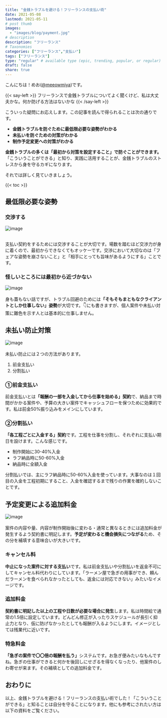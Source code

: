 ```yaml
---
title: "金銭トラブルを避ける！フリーランスの支払い術"
date: 2021-05-08
lastmod: 2021-05-11
# post thumb
images:
  - "images/blog/payment.jpg"
# description
description: "フリーランス"
# Taxonomies
categories: ["フリーランス","支払い"]
tags: ["フリーランス"]
type: "regular" # available type (epic, trending, popular, or regular)
draft: false
share: true
---
```


こんにちは！めお(<u><a href="https://twitter.com/meeowmiya">@meeowmiya</a></u>)です。

{{< say-left >}}
フリーランスで金銭トラブルについてよく聞くけど、私は大丈夫かな。何か防げる方法はないかな
{{< /say-left >}}

こういった疑問にお応えします。この記事を読んで得られることは次の通りです。


* **金銭トラブルを防ぐために最低限必要な姿勢がわかる**
* **未払いを防ぐための対策がわかる**
* **制作予定変更への対策がわかる**

<span class="keiko-red">**金銭トラブルの多くは「最初から対策を設定すること」で防ぐことができます。**</span>「こういうことができる」と知り、実践に活用することが、金銭トラブルのストレスから身を守るカギになります。

それでは詳しく見ていきましょう。

{{< toc >}}

## 最低限必要な姿勢

### 交渉する
![image](../../images/undraw/undraw_business_deal.svg)<br><br>

支払い契約をするためには交渉することが大切です。場数を踏むほど交渉力が身に着くので、最初からできなくてもオッケーです。交渉において大切なのは「フェアな姿勢を崩さないこと」と「相手にとっても旨味があるようにする」ことです。

### 怪しいところには最初から近づかない
![image](../../images/undraw/undraw_adventure_map.svg)<br><br>
身も蓋もない話ですが、トラブル回避のためには<span class="keiko-red">**「そもそもまともなクライアントとしか仕事しない」姿勢**</span>が大切です。👇にも書きますが、個人案件や未払い対策に難色を示す人とは基本的に仕事しません。


## 未払い防止対策
![image](../../images/undraw/undraw_agreement.svg)<br><br>
未払い防止には２つの方法があります。

1. 前金支払い
2. 分割払い

### ①前金支払い

前金支払いとは<span class="keiko-red">**「報酬の一部を入金してから仕事を始める」契約**</span>で、納品まで時間がかかる案件や、予算の大きい案件でキャッシュフローを保つために効果的です。私は前金50%振り込みをメインにしています。

### ②分割払い

<span class="keiko-red">**「各工程ごとに入金する」契約**</span>です。工程を仕事を分割し、それぞれに支払い期日を設けます。こんな感じです。

* 制作開始に30-40%入金
* ラフ納品時に50-60%入金
* 納品時に全額入金

分割払いでは、主にラフ納品時に50-60%入金を使っています。大事なのは１回目の入金を工程初期にすること、入金を確認するまで残りの作業を確約しないことです。

## 予定変更による追加料金
![image](../../images/undraw/undraw_savings.svg)<br><br>
案件の内容や量、内容が制作開始後に変わる・通常と異なるときには追加料金が発生するよう契約書に明記します。<span class="keiko-red">**予定が変わると機会損失につながる**</span>ため、その分を補填する意味合いが大きいです。

### キャンセル料
<span class="keiko-red">**中止になった案件に対する支払い**</span>です。私は前金支払いや分割払いを返金不可にしてキャンセル料代わりにしています。「ラーメン屋で急ぎの用事ができ、頼んだラーメンを食べられなかったとしても、返金には対応できない」みたいなイメージです。

### 追加料金
<span class="keiko-red">**契約書に明記した以上の工程や日数が必要な場合に発生**</span>します。私は時間給で通常の1.5倍に設定しています。どんどん修正が入ったりスケジュールが長引く抑止力となり、仮に防げなかったとしても報酬が入るようにします。イメージとしては残業代に近いです。

### 特急料金 
<span class="keiko-red">**「急ぎの案件で〇〇倍の報酬を払う」**</span>システムです。お急ぎ便みたいなもんですね。急ぎの仕事ができると何かを後回しにせざるを得なくなったり、他案件のしわ寄せが来ます。その補填としての追加料金です。

## おわりに

以上、金銭トラブルを避ける！フリーランスの支払い術でした！「こういうことができる」と知ることは自分を守ることになります。他にも参考にされたい方は以下の資料をご覧ください。